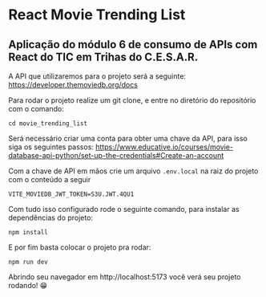 # React Movie Trending List
## Aplicação do módulo 6 de consumo de APIs com React do TIC em Trihas do C.E.S.A.R.

A API que utilizaremos para o projeto será a seguinte: https://developer.themoviedb.org/docs

Para rodar o projeto realize um git clone, e entre no diretório do repositório com o comando:
```
cd movie_trending_list
```
Será necessário criar uma conta para obter uma chave da API, para isso siga os seguintes passos:
https://www.educative.io/courses/movie-database-api-python/set-up-the-credentials#Create-an-account

Com a chave de API em mãos crie um arquivo ```.env.local``` na raiz do projeto com o conteúdo a seguir
```
VITE_MOVIEDB_JWT_TOKEN=S3U.JWT.4QU1
```
Com tudo isso configurado rode o seguinte comando, para instalar as dependências do projeto:
```
npm install
```
E por fim basta colocar o projeto pra rodar:
```
npm run dev
```

Abrindo seu navegador em http://localhost:5173 você verá seu projeto rodando! 😁